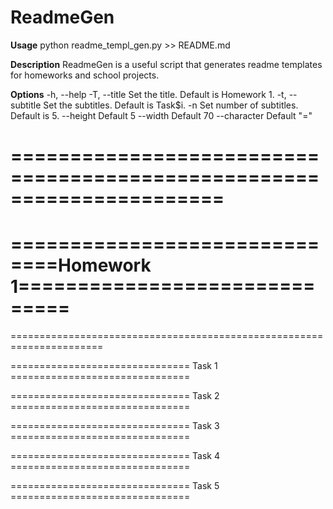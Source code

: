 # ReadmeGen

**Usage**
python readme_templ_gen.py >> README.md

**Description**
ReadmeGen is a useful script that generates readme templates for homeworks and school projects.

**Options**
  -h, --help 
  -T, --title
      Set the title. Default is Homework 1.
  -t, --subtitle
      Set the subtitles. Default is Task$i.
  -n
      Set number of subtitles. Default is 5.
  --height
      Default 5
  --width
      Default 70
  --character
      Default "="
 

======================================================================
======================================================================
==============================Homework 1==============================
======================================================================
======================================================================

=============================== Task 1 ===============================


=============================== Task 2 ===============================


=============================== Task 3 ===============================


=============================== Task 4 ===============================


=============================== Task 5 ===============================

